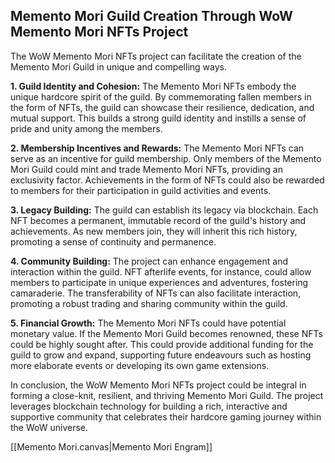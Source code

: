 ## Memento Mori Guild Creation Through WoW Memento Mori NFTs Project

The WoW Memento Mori NFTs project can facilitate the creation of the Memento Mori Guild in unique and compelling ways.

**1. Guild Identity and Cohesion:** The Memento Mori NFTs embody the unique hardcore spirit of the guild. By commemorating fallen members in the form of NFTs, the guild can showcase their resilience, dedication, and mutual support. This builds a strong guild identity and instills a sense of pride and unity among the members.

**2. Membership Incentives and Rewards:** The Memento Mori NFTs can serve as an incentive for guild membership. Only members of the Memento Mori Guild could mint and trade Memento Mori NFTs, providing an exclusivity factor. Achievements in the form of NFTs could also be rewarded to members for their participation in guild activities and events.

**3. Legacy Building:** The guild can establish its legacy via blockchain. Each NFT becomes a permanent, immutable record of the guild's history and achievements. As new members join, they will inherit this rich history, promoting a sense of continuity and permanence.

**4. Community Building:** The project can enhance engagement and interaction within the guild. NFT afterlife events, for instance, could allow members to participate in unique experiences and adventures, fostering camaraderie. The transferability of NFTs can also facilitate interaction, promoting a robust trading and sharing community within the guild.

**5. Financial Growth:** The Memento Mori NFTs could have potential monetary value. If the Memento Mori Guild becomes renowned, these NFTs could be highly sought after. This could provide additional funding for the guild to grow and expand, supporting future endeavours such as hosting more elaborate events or developing its own game extensions.

In conclusion, the WoW Memento Mori NFTs project could be integral in forming a close-knit, resilient, and thriving Memento Mori Guild. The project leverages blockchain technology for building a rich, interactive and supportive community that celebrates their hardcore gaming journey within the WoW universe.

[[Memento Mori.canvas|Memento Mori Engram]]

